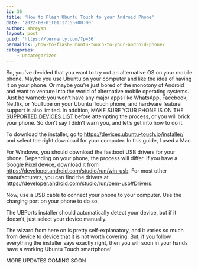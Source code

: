 ```yaml
---
id: 36
title: 'How to Flash Ubuntu Touch to your Android Phone'
date: '2022-08-01T01:17:55+00:00'
author: shreyan
layout: post
guid: 'https://terrenly.com/?p=36'
permalink: /how-to-flash-ubuntu-touch-to-your-android-phone/
categories:
    - Uncategorized
---
```


So, you’ve decided that you want to try out an alternative OS on your mobile phone. Maybe you use Ubuntu on your computer and like the idea of having it on your phone. Or maybe you’re just bored of the monotony of Android and want to venture into the world of alternative mobile operating systems. Just be warned: you won’t have any major apps like WhatsApp, Facebook, Netflix, or YouTube on your Ubuntu Touch phone, and hardware feature support is also limited. In addition, MAKE SURE YOUR PHONE IS ON THE [SUPPORTED DEVICES LIST](https://devices.ubuntu-touch.io/) before attempting the process, or you will brick your phone. So don’t say I didn’t warn you, and let’s get into how to do it.

To download the installer, go to <https://devices.ubuntu-touch.io/installer/> and select the right download for your computer. In this guide, I used a Mac.

For Windows, you should download the fastboot USB drivers for your phone. Depending on your phone, the process will differ. If you have a Google Pixel device, download it from <https://developer.android.com/studio/run/win-usb>. For most other manufacturers, you can find the drivers at <https://developer.android.com/studio/run/oem-usb#Drivers>.

Now, use a USB cable to connect your phone to your computer. Use the charging port on your phone to do so.

The UBPorts installer should automatically detect your device, but if it doesn’t, just select your device manually.

The wizard from here on is pretty self-explanatory, and it varies so much from device to device that it is not worth covering. But, if you follow everything the installer says exactly right, then you will soon in your hands have a working Ubuntu Touch smartphone!

MORE UPDATES COMING SOON